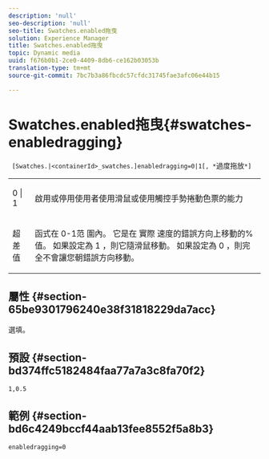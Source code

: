 ```yaml
---
description: 'null'
seo-description: 'null'
seo-title: Swatches.enabled拖曳
solution: Experience Manager
title: Swatches.enabled拖曳
topic: Dynamic media
uuid: f676b0b1-2ce0-4409-8db6-ce162b03053b
translation-type: tm+mt
source-git-commit: 7bc7b3a86fbcdc57cfdc31745fae3afc06e44b15

---
```



# Swatches.enabled拖曳{#swatches-enabledragging}

` [Swatches.|<containerId>_swatches.]enabledragging=0|1[, *`過度拖放`*]`

<table id="table_B1363BFD20204093AAB326A1AB503B93"> 
 <tbody> 
  <tr> 
   <td> <p> <span class="codeph"> 0 | 1 </span> </p> </td> 
   <td> <p> 啟用或停用使用者使用滑鼠或使用觸控手勢捲動色票的能力 </p> </td> 
  </tr> 
  <tr> 
   <td> <p> <span class="codeph"> <span class="varname"> 超差值 </span> </span> </p> </td> 
   <td> <p> 函式在 <span class="codeph"> 0-1范 </span> 圍內。 它是在 <span class="codeph"> 實際 </span> 速度的錯誤方向上移動的%值。 如果設定為 <span class="codeph"> 1 </span>，則它隨滑鼠移動。 如果設定為 <span class="codeph"> 0 </span>，則完全不會讓您朝錯誤方向移動。 </p> </td> 
  </tr> 
 </tbody> 
</table>

## 屬性 {#section-65be9301796240e38f31818229da7acc}

選填。

## 預設 {#section-bd374ffc5182484faa77a7a3c8fa70f2}

`1,0.5`

## 範例 {#section-bd6c4249bccf44aab13fee8552f5a8b3}

`enabledragging=0`
